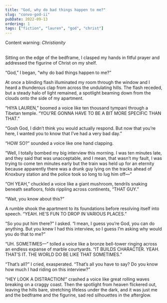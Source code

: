 ```yaml
---
title: "God, why do bad things happen to me?"
slug: "convo-god-ii"
pubDate: 2022-09-13
ordering: 1
tags: ["fiction", "lauren", "god", "christ"]
---
```


<div class="content-warning">
<span class="small-caps">Content warning</span>: <i>Christianity</i>
</div>

<br />

<span class="small-caps">Sitting on the edge of the bedframe</span>, I clasped my hands in fitful prayer and addressed the figurine of Christ on my shelf.

“God,” I began, “why do bad things happen to me?”

At once a blinding flash illuminated my room through the window and I heard a thunderous clap from across the undulating hills. The flash receded, but a steady halo of light remained, a spotlight beaming down from the clouds onto the side of my apartment.

“HIYA LAUREN,” boomed a voice like ten thousand tympani through a Tibetan temple. “YOU’RE GONNA HAVE TO BE A BIT MORE SPECIFIC THAN THAT.”

“Gosh God, I didn’t think you would actually respond. But now that you’re here, I wanted you to know that I’ve had a very bad day.”

“HOW SO?” sounded a voice like one hand clapping.

“Well, I totally bombed my big interview this morning. I was ten minutes late, and they said that was unacceptable, and I mean, that wasn’t my fault, I was trying to come ten minutes early but the train was held up for an eternity because apparently there was a drunk guy lying on the tracks ahead of Knoxbury station and the police took so long to lug him off—”

“OH YEAH,” chuckled a voice like a giant mushroom, tendrils snaking beneath seafloors, folds rippling across continents, “THAT GUY.”

“Wait, you know about this?”

A rumble shook the apartment to its foundations before resolving itself into speech. “YEAH. HE’S FUN TO DROP IN VARIOUS PLACES.”

“So you put him there?” I asked. “I mean, I guess you’re God, you can do anything. But you knew I had this interview, so I guess I’m asking why would you do that to me?”

“UH. SOMETIMES—” tolled a voice like a bronze bell-tower ringing across an endless expanse of marble courtyards. “IT BUILDS CHARACTER. YEAH. THAT’S IT. THE WORLD DO BE LIKE THAT SOMETIMES.”

“That’s all?” I cried, exasperated. “That’s all you have to say? Do you know how much I had riding on this interview?”

“HEY LOOK A DISTRACTION!” crashed a voice like great rolling waves breaking on a craggy coast. Then the spotlight from heaven flickered out, leaving the hills bare, stretching lifeless under the dark, and it was just me and the bedframe and the figurine, sad red silhouettes in the afterglow.
